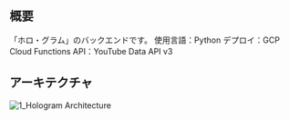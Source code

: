 ## 概要
「ホロ・グラム」のバックエンドです。
使用言語：Python
デプロイ：GCP Cloud Functions
API：YouTube Data API v3


## アーキテクチャ
![1_Hologram Architecture](https://user-images.githubusercontent.com/73424654/184632151-dd26e22e-37e0-4516-859b-eaf844b8bee0.png)
